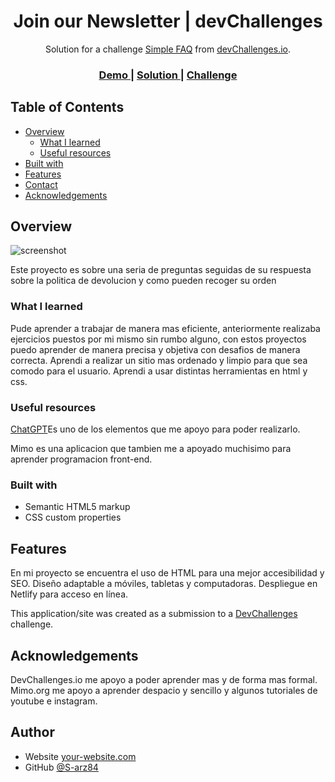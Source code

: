 <h1 align="center"> Join our Newsletter | devChallenges</h1>

<div align="center">
   Solution for a challenge <a href="https://devchallenges.io/challenge/simple-faq-challenge" target="_blank">Simple FAQ</a> from <a href="http://devchallenges.io" target="_blank">devChallenges.io</a>.
</div>

<div align="center">
  <h3>
    <a href="https://botin-informativo.vercel.app/">
      Demo
    </a>
    <span> | </span>
    <a href="https://botin-informativo.vercel.app/">
      Solution
    </a>
    <span> | </span>
    <a href="https://devchallenges.io/challenge/simple-faq-challenge">
      Challenge
    </a>
  </h3>
</div>


## Table of Contents

- [Overview](#overview)
  - [What I learned](#what-i-learned)
  - [Useful resources](#useful-resources)
- [Built with](#built-with)
- [Features](#features)
- [Contact](#contact)
- [Acknowledgements](#acknowledgements)

## Overview

![screenshot](Proyecto.png)

<p>Este proyecto es sobre una seria de preguntas seguidas de su respuesta sobre la politica de devolucion y como pueden recoger su orden</p>

### What I learned

<p>Pude aprender a trabajar de manera mas eficiente, anteriormente realizaba ejercicios puestos por mi mismo sin rumbo alguno, con estos proyectos puedo aprender de manera precisa y objetiva con desafios de manera correcta. Aprendi a realizar un sitio mas ordenado y limpio para que sea comodo para el usuario. Aprendi a usar distintas herramientas en html y css.</p> 

### Useful resources

<p><a href="https://chatgpt.com">ChatGPT</a>Es uno de los elementos que me apoyo para poder realizarlo.</p>
<p><a href="https://mimo.org"></a>Mimo es una aplicacion que tambien me a apoyado muchisimo para aprender programacion front-end.</p>

### Built with

- Semantic HTML5 markup
- CSS custom properties

## Features

En mi proyecto se encuentra el uso de HTML para una mejor accesibilidad y SEO. Diseño adaptable a móviles, tabletas y computadoras. Despliegue en Netlify para acceso en línea.

This application/site was created as a submission to a [DevChallenges](https://devchallenges.io/challenges-dashboard) challenge.

## Acknowledgements

DevChallenges.io me apoyo a poder aprender mas y de forma mas formal. Mimo.org me apoyo a aprender despacio y sencillo y algunos tutoriales de youtube e instagram.

## Author

- Website [your-website.com](https://botin-informativo.vercel.app/)
- GitHub [@S-arz84](https://github.com/S-arz84)